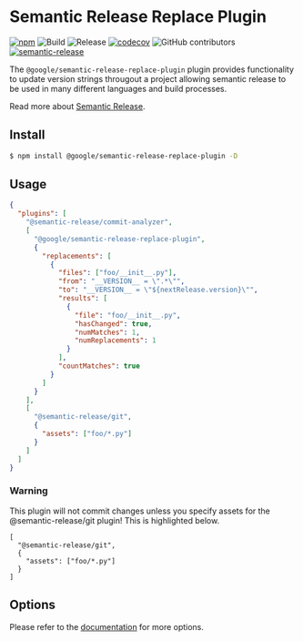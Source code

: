 # Semantic Release Replace Plugin

[![npm](https://img.shields.io/npm/v/google/semantic-release-replace-plugin)](https://www.npmjs.com/package/@google/semantic-release-replace-plugin)
![Build](https://github.com/google/semantic-release-replace-plugin/workflows/Build/badge.svg)
![Release](https://github.com/google/semantic-release-replace-plugin/workflows/Release/badge.svg)
[![codecov](https://codecov.io/gh/google/semantic-release-replace-plugin/branch/master/graph/badge.svg)](https://codecov.io/gh/google/semantic-release-replace-plugin)
![GitHub contributors](https://img.shields.io/github/contributors/google/semantic-release-replace-plugin?color=green)
[![semantic-release](https://img.shields.io/badge/%20%20%F0%9F%93%A6%F0%9F%9A%80-semantic--release-e10079.svg)](https://github.com/semantic-release/semantic-release)

The `@google/semantic-release-replace-plugin` plugin provides functionality to update version strings througout a project allowing semantic release to be used in many different languages and build processes.

Read more about [Semantic Release](https://semantic-release.gitbook.io/).

## Install

```bash
$ npm install @google/semantic-release-replace-plugin -D
```

## Usage

```json
{
  "plugins": [
    "@semantic-release/commit-analyzer",
    [
      "@google/semantic-release-replace-plugin",
      {
        "replacements": [
          {
            "files": ["foo/__init__.py"],
            "from": "__VERSION__ = \".*\"",
            "to": "__VERSION__ = \"${nextRelease.version}\"",
            "results": [
              {
                "file": "foo/__init__.py",
                "hasChanged": true,
                "numMatches": 1,
                "numReplacements": 1
              }
            ],
            "countMatches": true
          }
        ]
      }
    ],
    [
      "@semantic-release/git",
      {
        "assets": ["foo/*.py"]
      }
    ]
  ]
}
```

### Warning

This plugin will not commit changes unless you specify assets for the @semantic-release/git plugin! This is highlighted below.

```
[
  "@semantic-release/git",
  {
    "assets": ["foo/*.py"]
  }
]
```

## Options

Please refer to the [documentation](./docs/README.md) for more options.
